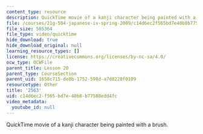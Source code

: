```yaml
---
content_type: resource
description: QuickTime movie of a kanji character being painted with a brush.
file: /courses/21g-504-japanese-iv-spring-2009/c14d6ec2f565bd7e40b8b77588edd4fc_2563.mov
file_size: 565364
file_type: video/quicktime
hide_download: true
hide_download_original: null
learning_resource_types: []
license: https://creativecommons.org/licenses/by-nc-sa/4.0/
ocw_type: OCWFile
parent_title: Lesson 20
parent_type: CourseSection
parent_uid: 1658c715-de8b-1752-598d-a7d8228f0109
resourcetype: Other
title: '2563'
uid: c14d6ec2-f565-bd7e-40b8-b77588edd4fc
video_metadata:
  youtube_id: null
---
```

QuickTime movie of a kanji character being painted with a brush.